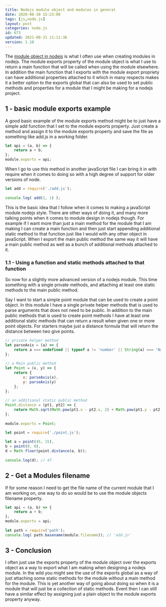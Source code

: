 ```yaml
---
title: Nodejs module object and modules in general
date: 2020-06-30 15:23:00
tags: [js,node.js]
layout: post
categories: node.js
id: 673
updated: 2021-08-31 11:11:36
version: 1.10
---
```


The [module object in nodejs](https://nodejs.org/docs/latest-v8.x/api/modules.html#modules_module_exports) is what I often use when creating modules in nodejs. The module exports property of the module object is what I use to return a main function that will be called when using the module elsewhere. In addition the main function that I exports with the module export propriety can have additional properties attached to it which in many respects makes it a better option to the exports global that can also be used to set public methods and properties for a module that I might be making for a nodejs project.

<!-- more -->

## 1 - basic module exports example

A good basic example of the module exports method might be to just have a simple add function that I set to the module exports property. Just create a method and assign it to the module exports property and save the file as something like add.js in a working folder.

```js
let api = (a, b) => {
    return a + b;
};
module.exports = api;
```

When I go to use this method in another javaScript file I can bring it in with require when it comes to doing so with a high degree of support for older versions of node.

```js
let add = require('./add.js');
 
console.log( add(1, 1) ); 
```

This is the basic idea that I follow when it comes to making a javaScript module nodejs style. There are other ways of doing it, and many more talking points when it comes to module design in nodejs though. For example if I want more than just a main method for the module that I am making I can create a main function and then just start appending additional static method to that function just like I would with any other object in javaScript. When I export the main public method the same way it will have a main public method as well as a bunch of additional methods attached to it.

### 1.1 - Using a function and static methods attached to that function

So now for a slightly more advanced version of a nodejs module. This time something with a single private methods, and attaching at least one static methods to the main public method.

Say I want to start a simple point module that can be used to create a point object. In this module I have a single private helper methods that is used to parse arguments that does not need to be public. In addition to the main public methods that is used to create point methods I have at least one additional static methods that can return a result when given one or more point objects. For starters maybe just a distance formula that will return the distance between two give points.

```js
// private helper method
let parseAxis = (a) => {
    return a === undefined || typeof a != 'number' || String(a) === 'NaN' ? 0 : a;
};
 
// a Main public method
let Point = (x, y) => {
    return {
        x: parseAxis(x),
        y: parseAxis(y)
    };
};
 
// an additional static public method
Point.distance = (pt1, pt2) => {
    return Math.sqrt(Math.pow(pt1.x - pt2.x, 2) + Math.pow(pt1.y - pt2.y, 2));
};
 
module.exports = Point;
```

```js
let point = require('./point.js');
 
let a = point(45, 15),
b = point(0, 0),
d = Math.floor(point.distance(a, b));
 
console.log(d); // 47
```

## 2 - Get a Modules filename

If for some reason I need to get the file name of the current module that I am working on, one way to do so would be to use the module objects filename property.

```js
let api = (a, b) => {
    return a + b;
};
module.exports = api;
 
let path = require('path');
console.log( path.basename(module.filename)); // 'add.js'
```

## 3 - Conclusion

I often just use the exports property of the module object over the exports object as a way to export what I am making when designing a nodejs module. In the wild you might see the use of the exports global as a way of just attaching some static methods for the module without a main method for the module. This is yet another way of going about doing so when it is a module that will just be a collection of static methods. Event then I can still have a similar effect by assigning just a plain object to the module exports property anyway.